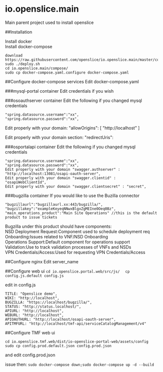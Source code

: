 # io.openslice.main
Main parent project used to install openslice

##Installation

Install docker  
Install docker-compose

```
download https://raw.githubusercontent.com/openslice/io.openslice.main/master/compose/deploy.sh
sudo ./deploy.sh
cd io.openslice.main/compose/
sudo cp docker-compose.yaml.configure docker-compose.yaml
```

##Configure docker-compose services
Edit docker-compose.yaml

###mysql-portal container 
Edit credentials if you wish

###osoauthserver container
Edit the following if you changed mysql credentials 
 
```
"spring.datasource.username":"xx",
"spring.datasource.password":"xx",
```
Edit properly with your domain: "allowOrigins": [ "http://localhost" ]

Edit properly with your domain section: "redirectUris":

###osportalapi container
Edit the following if you changed mysql credentials

```
"spring.datasource.username":"xx",
"spring.datasource.password":"xx",
Edit properly with your domain "swagger.authserver" : "http://localhost:13081/osapi-oauth-server",
Edit properly with your domain "swagger.clientid" : "osapiWebClientId",
Edit properly with your domain "swagger.clientsecret" : "secret",
```

###bugzilla container
If you would like to use the Buzilla connector

```
"bugzillaurl":"bugzillaurl.xx:443/bugzilla/",
"bugzillakey":"exampleKeyeqNNwxBlgxZgMEIne0Oeq0Bz",
"main_operations_product":"Main Site Operations" //this is the default product to issue tickets
```

Bugzilla under this product should have components:  
NSD Deployment Request:Component used to schedule deployment req  
Onboarding:Issues related to VNF/NSD Onboarding  
Operations Support:Default component for operations support  
Validation:Use to track validation processes of VNFs and NSDs  
VPN Credentials/Access:Used for requesting VPN Credentials/Access   


##Configure nginx
Edit server_name


##Configure web ui
`cd io.openslice.portal.web/src/js/  `
`cp config.js.default config.js  `

edit in config.js  
```
TITLE: "Openslice demo",
WIKI: "http://localhost",
BUGZILLA: "https://localhost/bugzilla/",
STATUS: "http://status.localhost/",
APIURL: "http://localhost",
WEBURL: "http://localhost",
APIOAUTHURL: "http://localhost/osapi-oauth-server",
APITMFURL: "http://localhost/tmf-api/serviceCatalogManagement/v4"

```

##Configure TMF web ui
```
cd io.openslice.tmf.web/dist/io-openslice-portal-web/assets/config
sudo cp config.prod.default.json config.prod.json
```
and edit config.prod.json


issue then:
`sudo docker-compose down;sudo docker-compose up -d --build`


